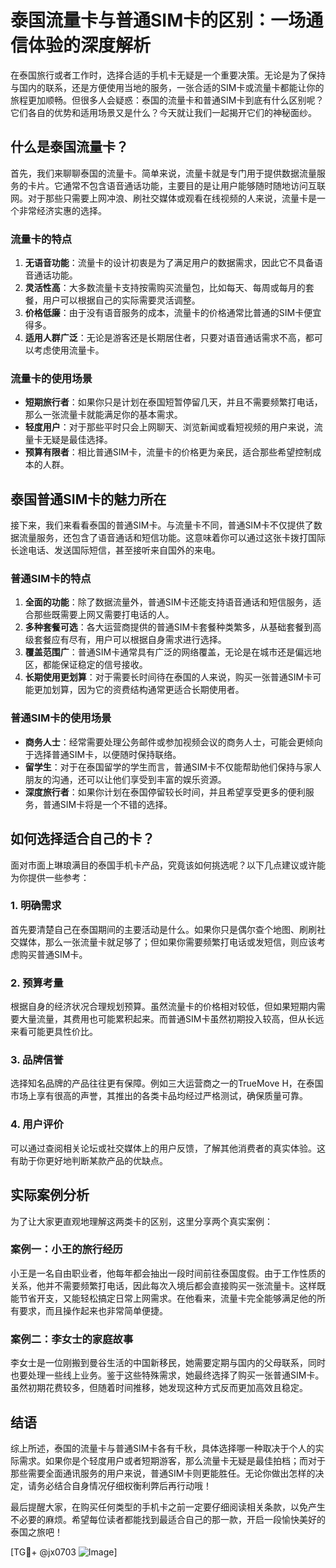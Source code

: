 # 泰国流量卡与普通SIM卡的区别：一场通信体验的深度解析

在泰国旅行或者工作时，选择合适的手机卡无疑是一个重要决策。无论是为了保持与国内的联系，还是方便使用当地的服务，一张合适的SIM卡或流量卡都能让你的旅程更加顺畅。但很多人会疑惑：泰国的流量卡和普通SIM卡到底有什么区别呢？它们各自的优势和适用场景又是什么？今天就让我们一起揭开它们的神秘面纱。

## 什么是泰国流量卡？

首先，我们来聊聊泰国的流量卡。简单来说，流量卡就是专门用于提供数据流量服务的卡片。它通常不包含语音通话功能，主要目的是让用户能够随时随地访问互联网。对于那些只需要上网冲浪、刷社交媒体或观看在线视频的人来说，流量卡是一个非常经济实惠的选择。

### 流量卡的特点
1. **无语音功能**：流量卡的设计初衷是为了满足用户的数据需求，因此它不具备语音通话功能。
2. **灵活性高**：大多数流量卡支持按需购买流量包，比如每天、每周或每月的套餐，用户可以根据自己的实际需要灵活调整。
3. **价格低廉**：由于没有语音服务的成本，流量卡的价格通常比普通的SIM卡便宜得多。
4. **适用人群广泛**：无论是游客还是长期居住者，只要对语音通话需求不高，都可以考虑使用流量卡。

### 流量卡的使用场景
- **短期旅行者**：如果你只是计划在泰国短暂停留几天，并且不需要频繁打电话，那么一张流量卡就能满足你的基本需求。
- **轻度用户**：对于那些平时只会上网聊天、浏览新闻或看短视频的用户来说，流量卡无疑是最佳选择。
- **预算有限者**：相比普通SIM卡，流量卡的价格更为亲民，适合那些希望控制成本的人群。

## 泰国普通SIM卡的魅力所在

接下来，我们来看看泰国的普通SIM卡。与流量卡不同，普通SIM卡不仅提供了数据流量服务，还包含了语音通话和短信功能。这意味着你可以通过这张卡拨打国际长途电话、发送国际短信，甚至接听来自国外的来电。

### 普通SIM卡的特点
1. **全面的功能**：除了数据流量外，普通SIM卡还能支持语音通话和短信服务，适合那些既需要上网又需要打电话的人。
2. **多种套餐可选**：各大运营商提供的普通SIM卡套餐种类繁多，从基础套餐到高级套餐应有尽有，用户可以根据自身需求进行选择。
3. **覆盖范围广**：普通SIM卡通常具有广泛的网络覆盖，无论是在城市还是偏远地区，都能保证稳定的信号接收。
4. **长期使用更划算**：对于需要长时间待在泰国的人来说，购买一张普通SIM卡可能更加划算，因为它的资费结构通常更适合长期使用者。

### 普通SIM卡的使用场景
- **商务人士**：经常需要处理公务邮件或参加视频会议的商务人士，可能会更倾向于选择普通SIM卡，以便随时保持联络。
- **留学生**：对于在泰国留学的学生而言，普通SIM卡不仅能帮助他们保持与家人朋友的沟通，还可以让他们享受到丰富的娱乐资源。
- **深度旅行者**：如果你计划在泰国停留较长时间，并且希望享受更多的便利服务，普通SIM卡将是一个不错的选择。

## 如何选择适合自己的卡？

面对市面上琳琅满目的泰国手机卡产品，究竟该如何挑选呢？以下几点建议或许能为你提供一些参考：

### 1. 明确需求
首先要清楚自己在泰国期间的主要活动是什么。如果你只是偶尔查个地图、刷刷社交媒体，那么一张流量卡就足够了；但如果你需要频繁打电话或发短信，则应该考虑购买普通SIM卡。

### 2. 预算考量
根据自身的经济状况合理规划预算。虽然流量卡的价格相对较低，但如果短期内需要大量流量，其费用也可能累积起来。而普通SIM卡虽然初期投入较高，但从长远来看可能更具性价比。

### 3. 品牌信誉
选择知名品牌的产品往往更有保障。例如三大运营商之一的TrueMove H，在泰国市场上享有很高的声誉，其推出的各类卡品均经过严格测试，确保质量可靠。

### 4. 用户评价
可以通过查阅相关论坛或社交媒体上的用户反馈，了解其他消费者的真实体验。这有助于你更好地判断某款产品的优缺点。

## 实际案例分析

为了让大家更直观地理解这两类卡的区别，这里分享两个真实案例：

### 案例一：小王的旅行经历
小王是一名自由职业者，他每年都会抽出一段时间前往泰国度假。由于工作性质的关系，他并不需要频繁打电话，因此每次入境后都会直接购买一张流量卡。这样既能节省开支，又能轻松搞定日常上网需求。在他看来，流量卡完全能够满足他的所有要求，而且操作起来也非常简单便捷。

### 案例二：李女士的家庭故事
李女士是一位刚搬到曼谷生活的中国新移民，她需要定期与国内的父母联系，同时也要处理一些线上业务。鉴于这些特殊需求，她最终选择了购买一张普通SIM卡。虽然初期花费较多，但随着时间推移，她发现这种方式反而更加高效且稳定。

## 结语

综上所述，泰国的流量卡与普通SIM卡各有千秋，具体选择哪一种取决于个人的实际需求。如果你是个轻度用户或者短期游客，那么流量卡无疑是最佳拍档；而对于那些需要全面通讯服务的用户来说，普通SIM卡则更能胜任。无论你做出怎样的决定，请务必结合自身情况仔细权衡利弊后再行动哦！

最后提醒大家，在购买任何类型的手机卡之前一定要仔细阅读相关条款，以免产生不必要的麻烦。希望每位读者都能找到最适合自己的那一款，开启一段愉快美好的泰国之旅吧！

[TG💪+ @jx0703 ![Image](https://github.com/user-attachments/assets/dbca1d08-cadb-493c-b0ec-ad6f7a83f270)]